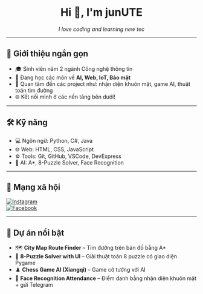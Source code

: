 <h1 align="center">Hi 👋, I'm junUTE</h1>
<p align="center"><em>I love coding and learning new tec</em></p>

---

## 🔎 Giới thiệu ngắn gọn

- 🎓 Sinh viên năm 2 ngành Công nghệ thông tin  
- 🌱 Đang học các môn về **AI, Web, IoT, Bảo mật**  
- 🤖 Quan tâm đến các project như: nhận diện khuôn mặt, game AI, thuật toán tìm đường  
- 🌐 Kết nối mình ở các nền tảng bên dưới!

---

## 🛠️ Kỹ năng

- 💻 Ngôn ngữ: Python, C#, Java  
- 🌐 Web: HTML, CSS, JavaScript  
- ⚙️ Tools: Git, GitHub, VSCode, DevExpress  
- 🧠 AI: A*, 8-Puzzle Solver, Face Recognition  

---

## 📱 Mạng xã hội

[![Instagram](https://img.shields.io/badge/Instagram-E4405F?style=for-the-badge&logo=instagram&logoColor=white)](https://www.instagram.com)  
[![Facebook](https://img.shields.io/badge/Facebook-1877F2?style=for-the-badge&logo=facebook&logoColor=white)](https://www.facebook.com/Jun.vuq)

---

## 🚀 Dự án nổi bật

- 🗺️ **City Map Route Finder** – Tìm đường trên bản đồ bằng A*  
- 🧩 **8-Puzzle Solver with UI** – Giải thuật toán 8 puzzle có giao diện Pygame  
- ♟️ **Chess Game AI (Xiangqi)** – Game cờ tướng với AI  
- 📸 **Face Recognition Attendance** – Điểm danh bằng nhận diện khuôn mặt + gửi Telegram
